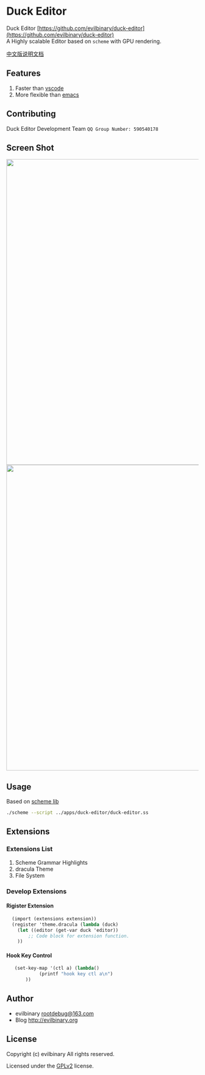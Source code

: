 # Duck Editor
Duck Editor [https://github.com/evilbinary/duck-editor](https://github.com/evilbinary/duck-editor)    
A Highly scalable Editor based on `scheme` with GPU rendering.

[中文版说明文档](README.zh_cn.md)

## Features
  1. Faster than [vscode](https://code.visualstudio.com/)
  2. More flexible than [emacs](https://www.gnu.org/software/emacs/)

## Contributing
  Duck Editor Development Team `QQ Group Number: 590540178`  

## Screen Shot
<img src="https://raw.githubusercontent.com/evilbinary/duck-editor/master/data/screenshot/demo4.jpg" width="800px" />

<img src="https://raw.githubusercontent.com/evilbinary/duck-editor/master/data/screenshot/demo2.png" width="800px" />

## Usage
   Based on [scheme lib](https://github.com/evilbinary/scheme-lib)    
   ```bash
   ./scheme --script ../apps/duck-editor/duck-editor.ss
   ```

## Extensions

### Extensions List 
1. Scheme Grammar Highlights 
2. dracula Theme
3. File System

### Develop Extensions  
#### Rigister Extension
```scheme
  (import (extensions extension))
  (register 'theme.dracula (lambda (duck)
    (let ((editor (get-var duck 'editor))
    	;; Code block for extension function.
    ))
```

#### Hook Key Control
```scheme
   (set-key-map '(ctl a) (lambda()
            (printf "hook key ctl a\n")
       ))
```

## Author

* evilbinary rootdebug@163.com
* Blog http://evilbinary.org


## License

Copyright (c) evilbinary All rights reserved.

Licensed under the [GPLv2](LICENSE) license.

